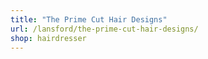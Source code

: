 ```yaml
---
title: "The Prime Cut Hair Designs"
url: /lansford/the-prime-cut-hair-designs/
shop: hairdresser
---
```

